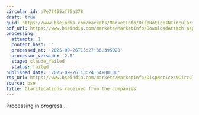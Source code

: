 ```yaml
---
circular_id: a7e7f455af75a378
draft: true
guid: https://www.bseindia.com/markets/MarketInfo/DispNoticesNCirculars.aspx?Noticeid={5CD2D8BC-2283-46AD-9A0A-BC0DCCB12D50}&noticeno=20250926-58&dt=09/26/2025&icount=58&totcount=73&flag=0
pdf_url: https://www.bseindia.com/markets/MarketInfo/DownloadAttach.aspx?id=20250926-58&attachedId=35359099-7daa-44cd-b2c9-6bb09660a7a2
processing:
  attempts: 1
  content_hash: ''
  processed_at: '2025-09-26T15:27:36.395028'
  processor_version: '2.0'
  stage: claude_failed
  status: failed
published_date: '2025-09-26T13:24:54+00:00'
rss_url: https://www.bseindia.com/markets/MarketInfo/DispNoticesNCirculars.aspx?Noticeid={5CD2D8BC-2283-46AD-9A0A-BC0DCCB12D50}&noticeno=20250926-58&dt=09/26/2025&icount=58&totcount=73&flag=0
source: bse
title: Clarifications received from the companies
---
```


Processing in progress...
